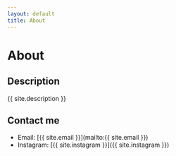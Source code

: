 ```yaml
---
layout: default 
title: About
---
```



# About

## Description
{{ site.description }}

## Contact me

- Email: [{{ site.email }}](mailto:{{ site.email }})
- Instagram: [{{ site.instagram }}]({{ site.instagram }})
